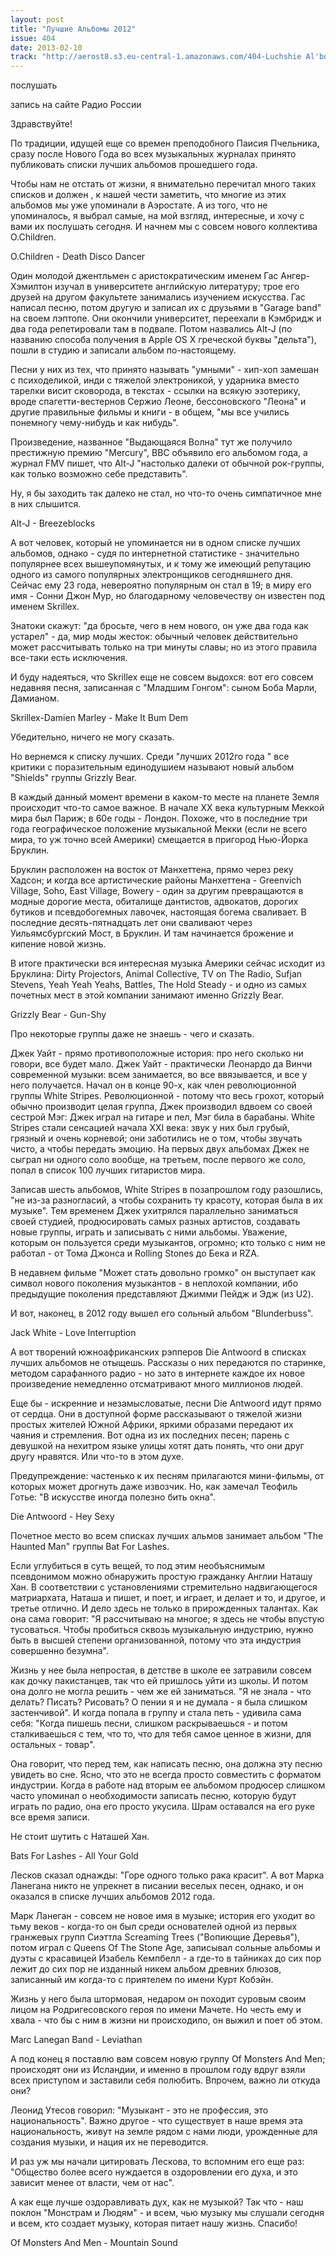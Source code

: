 ```yaml
---
layout: post
title: "Лучшие Альбомы 2012"
issue: 404
date: 2013-02-10
track: "http://aerost8.s3.eu-central-1.amazonaws.com/404-Luchshie Al'bomy 2012.mp3"
---
```


послушать

запись на сайте Радио России

Здравствуйте!

По традиции, идущей еще со времен преподобного Паисия Пчельника, сразу после Нового Года во всех музыкальных журналах принято публиковать списки лучших альбомов прошедшего года.

Чтобы нам не отстать от жизни, я внимательно перечитал много таких списков и должен , к нашей чести заметить, что многие из этих альбомов мы уже упоминали в Аэростате. А из того, что не упоминалось, я выбрал самые, на мой взгляд, интересные, и хочу с вами их послушать сегодня. И начнем мы с совсем нового коллектива O.Children.

O.Children - Death Disco Dancer

Один молодой джентльмен с аристократическим именем Гас Ангер-Хэмилтон изучал в университете английскую литературу; трое его друзей на другом факультете занимались изучением искусства. Гас написал песню, потом другую и записал их с друзьями в "Garage band" на своем лэптопе. Они окончили университет, переехали в Кэмбридж и два года репетировали там в подвале. Потом назвались Alt-J (по названию способа получения в Apple OS X греческой буквы "дельта"), пошли в студию и записали альбом по-настоящему.

Песни у них из тех, что принято называть "умными" - хип-хоп замешан с психоделикой, инди с тяжелой электроникой, у ударника вместо тарелки висит сковорода, в текстах - ссылки на всякую эзотерику, вроде спагетти-вестернов Сержио Леоне, бессоновского "Леона" и другие правильные фильмы и книги - в общем, "мы все учились понемногу чему-нибудь и как нибудь".

Произведение, названное "Выдающаяся Волна" тут же получило престижную премию "Mercury", BBC объявило его альбомом года, а журнал FMV пишет, что Alt-J "настолько далеки от обычной рок-группы, как только возможно себе представить".

Ну, я бы заходить так далеко не стал, но что-то очень симпатичное мне в них слышится.

Alt-J - Breezeblocks

А вот человек, который не упоминается ни в одном списке лучших альбомов, однако - судя по интернетной статистике - значительно популярнее всех вышеупомянутых, и к тому же имеющий репутацию одного из самого популярных электронщиков сегодняшнего дня. Сейчас ему 23 года, невероятно популярным он стал в 19; в миру его имя - Сонни Джон Мур, но благодарному человечеству он известен под именем Skrillex.

Знатоки скажут: "да бросьте, чего в нем нового, он уже два года как устарел" - да, мир моды жесток: обычный человек действительно может рассчитывать только на три минуты славы; но из этого правила все-таки есть исключения.

И буду надеяться, что Skrillex еще не совсем выдохся: вот его совсем недавняя песня, записанная с "Младшим Гонгом": сыном Боба Марли, Дамианом.

Skrillex-Damien Marley - Make It Bum Dem

Убедительно, ничего не могу сказать.

Но вернемся к списку лучших. Среди "лучших 2012го года " все критики с поразительным единодушием называют новый альбом "Shields" группы Grizzly Bear.

В каждый данный момент времени в каком-то месте на планете Земля происходит что-то самое важное. В начале XX века культурным Меккой мира был Париж; в 60е годы - Лондон. Похоже, что в последние три года географическое положение музыкальной Мекки (если не всего мира, то уж точно всей Америки) смещается в пригород Нью-Йорка Бруклин.

Бруклин расположен на восток от Манхеттена, прямо через реку Хадсон; и когда все артистические районы Манхеттена - Greenvich Village, Soho, East Village, Bowery - один за другим превращаются в модные дорогие места, обиталище дантистов, адвокатов, дорогих бутиков и псевдобогемных лавочек, настоящая богема сваливает. В последние десять-пятнадцать лет они сваливают через Уильямсбургский Мост, в Бруклин. И там начинается брожение и кипение новой жизнь.

В итоге практически вся интересная музыка Америки сейчас исходит из Бруклина: Dirty Projectors, Animal Collective, TV on The Radio, Sufjan Stevens, Yeah Yeah Yeahs, Battles, The Hold Steady - и одно из самых почетных мест в этой компании занимают именно Grizzly Bear.

Grizzly Bear - Gun-Shy

Про некоторые группы даже не знаешь - чего и сказать.

Джек Уайт - прямо противоположные история: про него сколько ни говори, все будет мало. Джек Уайт - практически Леонардо да Винчи современной музыки: всем занимается, во все ввязывается, и все у него получается. Начал он в конце 90-х, как член революционной группы White Stripes. Революционной - потому что весь грохот, который обычно производит целая группа, Джек производил вдвоем со своей сестрой Мэг: Джек играл на гитаре и пел, Мэг била в барабаны. White Stripes стали сенсацией начала XXI века: звук у них был грубый, грязный и очень корневой; они заботились не о том, чтобы звучать чисто, а чтобы передать эмоцию. На первых двух альбомах Джек не сыграл ни одного соло вообще, на третьем, после первого же соло, попал в список 100 лучших гитаристов мира.

Записав шесть альбомов, White Stripes в позапрошлом году разошлись, "не из-за разногласий, а чтобы сохранить ту красоту, которая была в их музыке". Тем временем Джек ухитрялся параллельно заниматься своей студией, продюсировать самых разных артистов, создавать новые группы, играть и записывать с ними альбомы. Уважение, которым он пользуется среди музыкантов, огромно; кто только с ним не работал - от Тома Джонса и Rolling Stones до Бека и RZA.

В недавнем фильме "Может стать довольно громко" он выступает как символ нового поколения музыкантов - в неплохой компании, ибо предыдущие поколения представляют Джимми Пейдж и Эдж (из U2).

И вот, наконец, в 2012 году вышел его сольный альбом "Blunderbuss".

Jack White - Love Interruption

А вот творений южноафриканских рэпперов Die Antwoord в списках лучших альбомов не отыщешь. Рассказы о них передаются по старинке, методом сарафанного радио - но зато в интернете каждое их новое произведение немедленно отсматривают много миллионов людей.

Еще бы - искренние и незамысловатые, песни Die Antwoord идут прямо от сердца. Они в доступной форме рассказывают о тяжелой жизни простых жителей Южной Африки, яркими образами передают их чаяния и стремления. Вот одна из их последних песен; парень с девушкой на нехитром языке улицы хотят дать понять, что они друг другу нравятся. Или что-то в этом духе.

Предупреждение: частенько к их песням прилагаются мини-фильмы, от которых может дрогнуть даже извозчик. Но, как замечал Теофиль Готье: "В искусстве иногда полезно бить окна".

Die Antwoord - Hey Sexy

Почетное место во всем списках лучших альмов занимает альбом "The Haunted Man" группы Bat For Lashes.

Если углубиться в суть вещей, то под этим необъяснимым псевдонимом можно обнаружить простую гражданку Англии Наташу Хан. В соответствии с установлениями стремительно надвигающегося матриархата, Наташа и пишет, и поет, и играет, и делает и то, и другое, и третье отлично. И дело здесь не только в прирожденных талантах. Как она сама говорит: "Я рассчитываю на многое; я здесь не чтобы впустую тусоваться. Чтобы пробиться сквозь музыкальную индустрию, нужно быть в высшей степени организованной, потому что эта индустрия совершенно безумна".

Жизнь у нее была непростая, в детстве в школе ее затравили совсем как дочку пакистанцев, так что ей пришлось уйти из школы. И потом она долго не могла решить - чем же ей заниматься. "Я не знала - что делать? Писать? Рисовать? О пении я и не думала - я была слишком застенчивой". И когда попала в группу и стала петь - удивила сама себя: "Когда пишешь песни, слишком раскрываешься - и потом сталкиваешься с тем, что то, что для тебя самое ценное в жизни, для остальных - товар".

Она говорит, что перед тем, как написать песню, она должна эту песню увидеть во сне. Ясно, что это не всегда просто совместить с форматом индустрии. Когда в работе над вторым ее альбомом продюсер слишком часто упоминал о необходимости записать песню, которую будут играть по радио, она его просто укусила. Шрам оставался на его руке все время записи.

Не стоит шутить с Наташей Хан.

Bats For Lashes - All Your Gold

Лесков сказал однажды: "Горе одного только рака красит". А вот Марка Ланегана никто не упрекнет в писании веселых песен, однако, и он оказался в списке лучших альбомов 2012 года.

Марк Ланеган - совсем не новое имя в музыке; история его уходит во тьму веков - когда-то он был среди основателей одной из первых гранжевых групп Сиэттла Screaming Trees ("Вопиющие Деревья"), потом играл с Queens Of The Stone Age, записывал сольные альбомы и дуэты с красавицей Изабель Кемпбелл - а где-то в тайниках до сих пор лежит до сих пор не изданный никем альбом древних блюзов, записанный им когда-то с приятелем по имени Курт Кобэйн.

Жизнь у него была штормовая, недаром он походит суровым своим лицом на Родригесовского героя по имени Мачете. Но честь ему и хвала - что бы с ним в жизни ни происходило, он выжил и поет об этом.

Marc Lanegan Band - Leviathan

А под конец я поставлю вам совсем новую группу Of Monsters And Men; происходят они из Исландии, и именно в прошлом году вдруг взяли всех приступом и заставили себя полюбить. Впрочем, важно ли откуда они?

Леонид Утесов говорил: "Музыкант - это не профессия, это национальность". Важно другое - что существует в наше время эта национальность, живут на земле рядом с нами люди, урожденные для создания музыки, и нация их не переводится.

И раз уж мы начали цитировать Лескова, то вспомним его еще раз: "Общество более всего нуждается в оздоровлении его духа, и это зависит менее от власти, чем от нас".

А как еще лучше оздоравливать дух, как не музыкой? Так что - наш поклон "Монстрам и Людям" - и всем, чью музыку мы слушали сегодня и всем, кто создает музыку, которая питает нашу жизнь. Спасибо!

Of Monsters And Men - Mountain Sound
